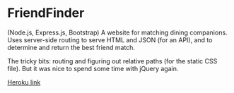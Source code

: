 # FriendFinder

(Node.js, Express.js, Bootstrap) A website for matching dining companions. Uses server-side routing to serve HTML and JSON (for an API), and to determine and return the best friend match.

The tricky bits: routing and figuring out relative paths (for the static CSS file). But it was nice to spend some time with jQuery again.

[Heroku link](#)